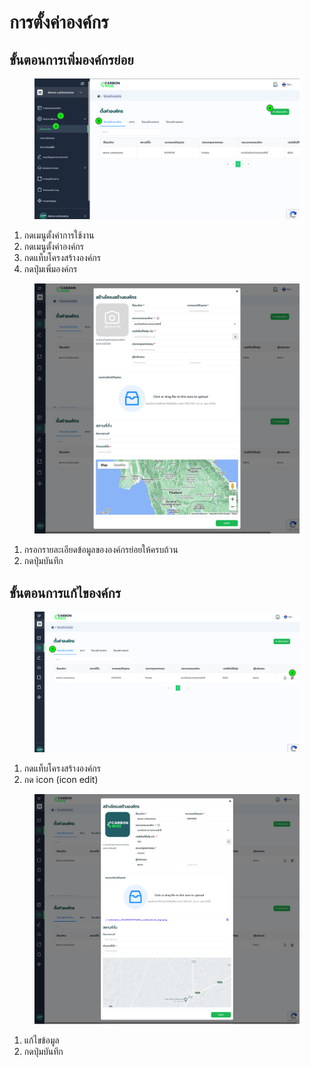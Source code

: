 # การตั้งค่าองค์กร

## **ขั้นตอนการเพิ่มองค์กรย่อย**

<figure><img src="../../../.gitbook/assets/image (3) (1) (1) (1) (1) (1).png" alt=""><figcaption></figcaption></figure>

1. กดเมนูตั้งค่าการใช้งาน
2. กดเมนูตั้งค่าองค์กร
3. กดแท็บโครงสร้างองค์กร
4. กดปุ่มเพิ่มองค์กร



<figure><img src="../../../.gitbook/assets/screencapture-app-carbonwize-io-company-structure-2024-07-19-12_43_37.png" alt=""><figcaption></figcaption></figure>

1. กรอกรายละเอียดข้อมูลขององค์กรย่อยให้ครบถ้วน
2. กดปุ่มบันทึก



## **ขั้นตอนการแก้ไของค์กร**

<figure><img src="../../../.gitbook/assets/image (1) (1) (1) (1) (1) (1) (1) (1) (1).png" alt=""><figcaption></figcaption></figure>

1. กดแท็บโครงสร้างองค์กร
2. กด icon (icon edit)



<figure><img src="../../../.gitbook/assets/screencapture-app-carbonwize-io-company-structure-2024-07-19-12_45_49.png" alt=""><figcaption></figcaption></figure>

1. แก้ไขข้อมูล
2. กดปุ่มบันทึก
